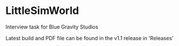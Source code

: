 # LittleSimWorld
 Interview task for Blue Gravity Studios

 Latest build and PDF file can be found in the v1.1 release in 'Releases'

